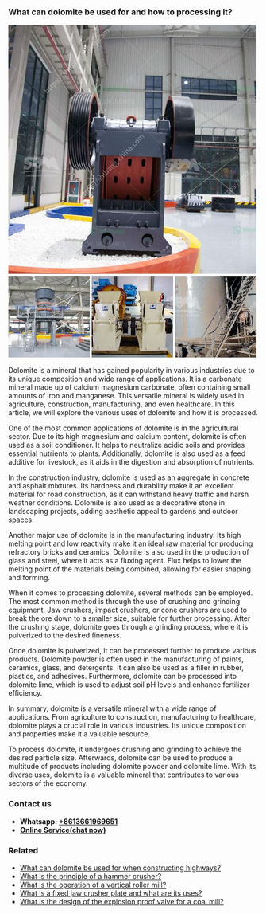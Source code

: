 <h3>What can dolomite be used for and how to processing it?</h3><img src='1701743084.jpg' alt=''><p>Dolomite is a mineral that has gained popularity in various industries due to its unique composition and wide range of applications. It is a carbonate mineral made up of calcium magnesium carbonate, often containing small amounts of iron and manganese. This versatile mineral is widely used in agriculture, construction, manufacturing, and even healthcare. In this article, we will explore the various uses of dolomite and how it is processed.</p><p>One of the most common applications of dolomite is in the agricultural sector. Due to its high magnesium and calcium content, dolomite is often used as a soil conditioner. It helps to neutralize acidic soils and provides essential nutrients to plants. Additionally, dolomite is also used as a feed additive for livestock, as it aids in the digestion and absorption of nutrients.</p><p>In the construction industry, dolomite is used as an aggregate in concrete and asphalt mixtures. Its hardness and durability make it an excellent material for road construction, as it can withstand heavy traffic and harsh weather conditions. Dolomite is also used as a decorative stone in landscaping projects, adding aesthetic appeal to gardens and outdoor spaces.</p><p>Another major use of dolomite is in the manufacturing industry. Its high melting point and low reactivity make it an ideal raw material for producing refractory bricks and ceramics. Dolomite is also used in the production of glass and steel, where it acts as a fluxing agent. Flux helps to lower the melting point of the materials being combined, allowing for easier shaping and forming.</p><p>When it comes to processing dolomite, several methods can be employed. The most common method is through the use of crushing and grinding equipment. Jaw crushers, impact crushers, or cone crushers are used to break the ore down to a smaller size, suitable for further processing. After the crushing stage, dolomite goes through a grinding process, where it is pulverized to the desired fineness.</p><p>Once dolomite is pulverized, it can be processed further to produce various products. Dolomite powder is often used in the manufacturing of paints, ceramics, glass, and detergents. It can also be used as a filler in rubber, plastics, and adhesives. Furthermore, dolomite can be processed into dolomite lime, which is used to adjust soil pH levels and enhance fertilizer efficiency.</p><p>In summary, dolomite is a versatile mineral with a wide range of applications. From agriculture to construction, manufacturing to healthcare, dolomite plays a crucial role in various industries. Its unique composition and properties make it a valuable resource.</p><p>To process dolomite, it undergoes crushing and grinding to achieve the desired particle size. Afterwards, dolomite can be used to produce a multitude of products including dolomite powder and dolomite lime. With its diverse uses, dolomite is a valuable mineral that contributes to various sectors of the economy.</p><h3>Contact us</h3><ul><li><strong>Whatsapp:&nbsp;<a href="https://wa.me/8613661969651">+8613661969651</a></strong></li><li><a href="https://swt.shibang-china.com/?git&amp;zhl&amp;What can dolomite be used for and how to processing it"><strong>Online Service(chat now)</strong></a></li></ul><h3>Related</h3><ul><li><a href='What can dolomite be used for when constructing highways.md'>What can dolomite be used for when constructing highways?</a></li><li><a href='What is the principle of a hammer crusher.md'>What is the principle of a hammer crusher?</a></li><li><a href='What is the operation of a vertical roller mill.md'>What is the operation of a vertical roller mill?</a></li><li><a href='What is a fixed jaw crusher plate and what are its uses.md'>What is a fixed jaw crusher plate and what are its uses?</a></li><li><a href='What is the design of the explosion proof valve for a coal mill.md'>What is the design of the explosion proof valve for a coal mill?</a></li></ul>